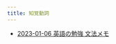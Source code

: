 ```yaml
---
title: 知覚動詞
---
```



- [2023-01-06 英語の勉強 文法メモ](./../../../../../../../d/2023/01/06/英語の勉強_文法メモ.md)




